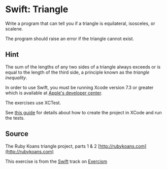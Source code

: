 # Swift: Triangle

Write a program that can tell you if a triangle is equilateral, isosceles, or scalene.

The program should raise an error if the triangle cannot exist.

## Hint

The sum of the lengths of any two sides of a triangle always exceeds or 
is equal to the length of the third side, a principle known as the _triangle
inequality_.

In order to use Swift, you must be running Xcode version 7.3 or greater which is available at [Apple's developer center][appledev].

[appledev]: https://developer.apple.com/xcode/downloads/

The exercises use XCTest.

See [this guide][exercism-xcode-swift] for details about how to create the project in XCode and run the tests.

[exercism-xcode-swift]: https://github.com/exercism/xswift/blob/master/docs/TESTS.md

## Source

The Ruby Koans triangle project, parts 1 & 2 [http://rubykoans.com](http://rubykoans.com)

This exercise is from the [Swift][swift] track on [Exercism][exercism]

[exercism]: http://exercism.io
[swift]: http://exercism.io/languages/swift



